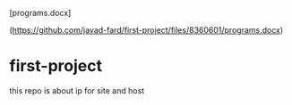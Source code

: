 [programs.docx]

(https://github.com/javad-fard/first-project/files/8360601/programs.docx)
# first-project
this  repo is about ip for site and host
